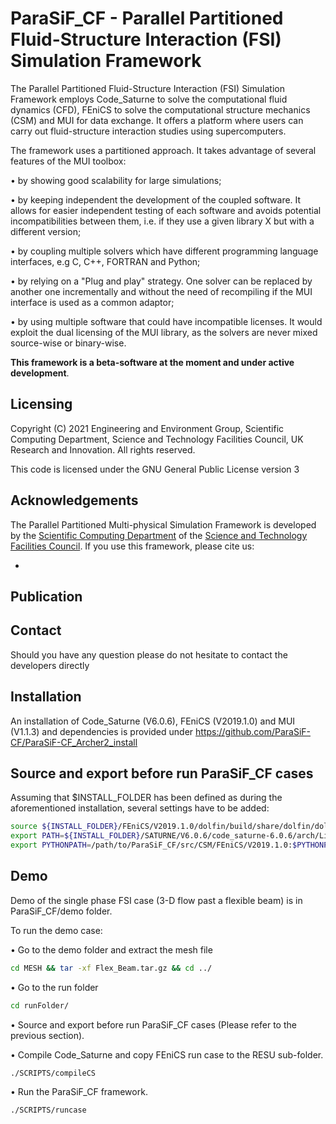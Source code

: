 # ParaSiF_CF - Parallel Partitioned Fluid-Structure Interaction (FSI) Simulation Framework

The Parallel Partitioned Fluid-Structure Interaction (FSI) Simulation Framework employs Code_Saturne to solve the computational fluid dynamics (CFD), FEniCS to solve the computational structure mechanics (CSM) and MUI for data exchange. It offers a platform where users can carry out fluid-structure interaction studies using supercomputers.

The framework uses a partitioned approach. It takes advantage of several features of the MUI toolbox:

• by showing good scalability for large simulations;

• by keeping independent the development of the coupled software. It allows for easier independent testing of each software and avoids potential incompatibilities between them, i.e. if they use a given library X but with a different version;

• by coupling multiple solvers which have different programming language interfaces, e.g C, C++, FORTRAN and Python;

• by relying on a "Plug and play" strategy. One solver can be replaced by another one incrementally and without the need of recompiling if the MUI interface is used as a common adaptor;

• by using multiple software that could have incompatible licenses. It would exploit the dual licensing of the MUI library, as the solvers are never mixed source-wise or binary-wise.

**This framework is a beta-software at the moment and under active development**.

## Licensing

Copyright (C) 2021 Engineering and Environment Group, Scientific Computing Department, Science and Technology Facilities Council, UK Research and Innovation. All rights reserved.

This code is licensed under the GNU General Public License version 3

## Acknowledgements
The Parallel Partitioned Multi-physical Simulation Framework is developed by the [Scientific Computing Department](https://www.scd.stfc.ac.uk/) of the [Science and Technology Facilities Council](https://stfc.ukri.org/). If you use this framework, please cite us:

*

## Publication


## Contact

Should you have any question please do not hesitate to contact the developers directly

## Installation

An installation of Code_Saturne (V6.0.6), FEniCS (V2019.1.0) and MUI (V1.1.3) and dependencies is provided under https://github.com/ParaSiF-CF/ParaSiF-CF_Archer2_install

## Source and export before run ParaSiF_CF cases

Assuming that $INSTALL_FOLDER has been defined as during the aforementioned installation, several settings have to be added:

```bash
source ${INSTALL_FOLDER}/FEniCS/V2019.1.0/dolfin/build/share/dolfin/dolfin.conf
export PATH=${INSTALL_FOLDER}/SATURNE/V6.0.6/code_saturne-6.0.6/arch/Linux/bin:$PATH
export PYTHONPATH=/path/to/ParaSiF_CF/src/CSM/FEniCS/V2019.1.0:$PYTHONPATH
```

## Demo

Demo of the single phase FSI case (3-D flow past a flexible beam) is in ParaSiF_CF/demo folder.

To run the demo case:

• Go to the demo folder and extract the mesh file
```bash
cd MESH && tar -xf Flex_Beam.tar.gz && cd ../
```

• Go to the run folder
```bash
cd runFolder/
```

• Source and export before run ParaSiF_CF cases (Please refer to the previous section).

• Compile Code_Saturne and copy FEniCS run case to the RESU sub-folder.
```bash
./SCRIPTS/compileCS
```

• Run the ParaSiF_CF framework.
```bash
./SCRIPTS/runcase
```
